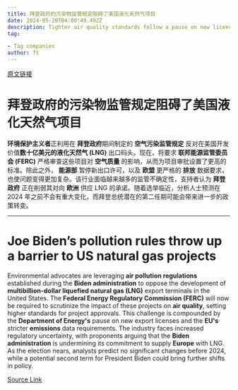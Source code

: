 ```yaml
---
title: 拜登政府的污染物监管规定阻碍了美国液化天然气项目
date: 2024-05-20T04:00:49.492Z
description: Tighter air quality standards follow a pause on new licences for terminals and tougher EU emissions rules
tag: 

- Tag companies
author: ft
---
```


[原文链接](https://ft.com/content/8b9daf45-bda0-4298-8b69-cea01201810e)

# 拜登政府的污染物监管规定阻碍了美国液化天然气项目

**环境保护主义者**正利用在 **拜登政府**期间制定的 **空气污染监管规定** 反对在美国开发价值**数十亿美元的液化天然气 (LNG)** 出口码头。现在，将要求 **联邦能源监管委员会 (FERC)** 严格审查这些项目对 **空气质量** 的影响，从而为项目审批设置了更高的标准。除此之外， **能源部** 暂停新出口许可，以及 **欧盟** 更严格的 **排放** 数据要求，也使问题变得更加复杂。该行业面临越来越多的监管不确定性，支持者认为 **拜登政府** 正在削弱其对向 **欧洲** 供应 LNG 的承诺。随着选举临近，分析人士预测在 2024 年之前不会有重大变化，而拜登总统潜在的第二任期可能会带来进一步的政策转变。

---

# Joe Biden’s pollution rules throw up a barrier to US natural gas projects

Environmental advocates are leveraging **air pollution regulations** established during the **Biden administration** to oppose the development of **multibillion-dollar liquefied natural gas (LNG)** export terminals in the United States. The **Federal Energy Regulatory Commission (FERC)** will now be required to scrutinize the impact of these projects on **air quality**, setting higher standards for project approvals. This challenge is compounded by the **Department of Energy's** pause on new export licenses and the **EU's** stricter **emissions** data requirements. The industry faces increased regulatory uncertainty, with proponents arguing that the **Biden administration** is undermining its commitment to supply **Europe** with LNG. As the election nears, analysts predict no significant changes before 2024, while a potential second term for President Biden could bring further shifts in policy.

[Source Link](https://ft.com/content/8b9daf45-bda0-4298-8b69-cea01201810e)

